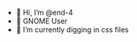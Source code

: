- 👋 Hi, I’m @end-4
- 👀 GNOME User
- 🌱 I’m currently digging in css files

<!---
end-4/end-4 is a ✨ special ✨ repository because its `README.md` (this file) appears on your GitHub profile.
You can click the Preview link to take a look at your changes.
--->

